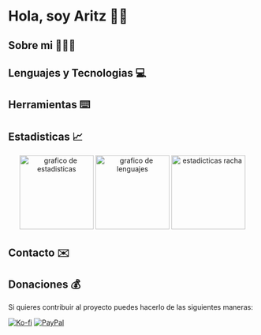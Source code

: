 # Hola, soy Aritz 👋🏻
<!-- Gif de programador -->
## Sobre mi 👨🏻‍💻
<!-- Texto sobre mi -->

## Lenguajes y Tecnologias 💻
<!-- Badges de lenguajes y tecnoclogias -->

## Herramientas ⌨️
<!-- Badges de Herramientas -->

## Estadisticas 📈
<div align="center">
  <img src="https://github-readme-stats.vercel.app/api?username=Aritz-Garcia&hide_title=false&hide_rank=false&show_icons=true&include_all_commits=true&count_private=true&disable_animations=false&theme=vue-dark&locale=es&hide_border=false&order=1" height="150" alt="grafico de estadisticas"  />

  <img src="https://github-readme-stats.vercel.app/api/top-langs?username=Aritz-Garcia&locale=es&hide_title=false&layout=compact&card_width=320&langs_count=5&theme=vue-dark&hide_border=false&order=2" height="150" alt="grafico de lenguajes"  />

  <img src="https://streak-stats.demolab.com?user=Aritz-Garcia&theme=vue-dark&locale=es" height="150" alt="estadicticas racha"  />

</div>

## Contacto ✉️
<!-- Contacto -->

## Donaciones 💰
Si quieres contribuir al proyecto puedes hacerlo de las siguientes maneras:

[![Ko-fi](https://img.shields.io/badge/BUY%20ME%20A%20COFFEE-%23FF5E5B?style=for-the-badge&logo=kofi&logoColor=%23FFFFFF)](https://ko-fi.com/aritzgarcia)
[![PayPal](https://img.shields.io/badge/PAYPAL-%23003087?style=for-the-badge&logo=PayPal&logoColor=%23FFFFFF)](https://www.paypal.com/paypalme/aritzgarcia30)

<!--
**Aritz-Garcia/Aritz-Garcia** is a ✨ _special_ ✨ repository because its `README.md` (this file) appears on your GitHub profile.

Here are some ideas to get you started:

- 🔭 I’m currently working on ...
- 🌱 I’m currently learning ...
- 👯 I’m looking to collaborate on ...
- 🤔 I’m looking for help with ...
- 💬 Ask me about ...
- 📫 How to reach me: ...
- 😄 Pronouns: ...
- ⚡ Fun fact: ...
-->
